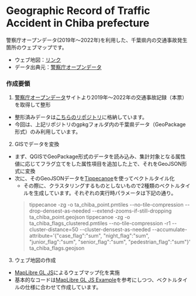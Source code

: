 # Geographic Record of Traffic Accident in Chiba prefecture
警察庁オープンデータ(2019年〜2022年)を利用した、千葉県内の交通事故発生箇所のウェブマップです。

- ウェブ地図：[リンク](https://kashiwa.co-place.com/cmap/ta-chiba/)
- データ出典元：[警察庁オープンデータ](https://www.npa.go.jp/publications/statistics/koutsuu/opendata/index_opendata.html )

### 作成要領
1. [警察庁オープンデータ](https://www.npa.go.jp/publications/statistics/koutsuu/opendata/index_opendata.html )サイトより2019年〜2022年の交通事故記録（本票）を取得して整形
- 整形済みデータは[こちらのリポジトリ](https://github.com/sanskruthiya/ta-jp2022)に格納しています。
- 今回は、上記リポジトリのgpkgフォルダ内の千葉県データ（GeoPackage形式）のみ利用しています。

2. GISでデータを変換
- まず、QGISでGeoPackage形式のデータを読み込み、集計対象となる属性値に応じてフラグ立てをした属性項目を追加した上で、それをGeoJSON形式に変換
- 次に、そのGeoJSONデータを[Tippecanoe](https://github.com/felt/tippecanoe)を使ってベクトルタイル化
    - その際に、クラスタリングするものとしないもので2種類のベクトルタイルを生成しています。それぞれの実行時パラメータは下記の通り。
    > tippecanoe -zg -o ta_chiba_point.pmtiles --no-tile-compression --drop-densest-as-needed --extend-zooms-if-still-dropping ta_chiba_point.geojson
    > tippecanoe -zg -o ta_chiba_flags_clustered.pmtiles --no-tile-compression -r1 --cluster-distance=50 --cluster-densest-as-needed --accumulate-attribute='{"case_flag":"sum", "night_flag":"sum", "junior_flag":"sum", "senior_flag":"sum", "pedestrian_flag":"sum"}' ta_chiba_flags.geojson

3. ウェブ地図の作成
- [MapLibre GL JS](https://maplibre.org/projects/maplibre-gl-js/)によるウェブマップ化を実施
- 基本的なコードは[MapLibre GL JS Example](https://maplibre.org/maplibre-gl-js/docs/examples/cluster-html/)を参考にしつつ、ベクトルタイルの仕様に合わせて作成しています。

